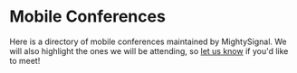 # Mobile Conferences
Here is a directory of mobile conferences maintained by MightySignal. We will also highlight the ones we will be attending, so [let us know](https://mightysignal.com/#contact) if you'd like to meet!



